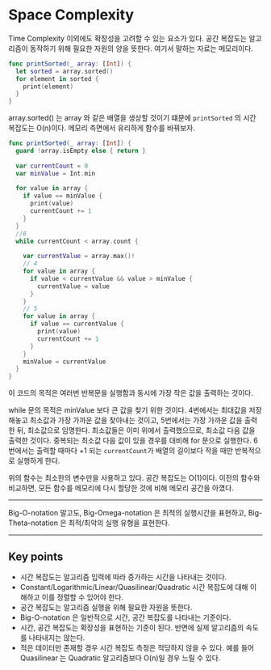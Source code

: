 # Space Complexity

Time Complexity 이외에도 확장성을 고려할 수 있는 요소가 있다. 공간 복잡도는 알고리즘이 동작하기 위해 필요한 자원의 양을 뜻한다. 여기서 말하는 자료는 메모리이다.

```swift
func printSorted(_ array: [Int]) {
  let sorted = array.sorted()
  for element in sorted {
    print(element)
  }
}
```

array.sorted() 는 array 와 같은 배열을 생상할 것이기 떄문에 `printSorted` 의 시간 복잡도는 O(n)이다. 메모리 측면에서 유리하게 함수를 바꿔보자.

```swift
func printSorted(_ array: [Int]) {
  guard !array.isEmpty else { return }
  
  var currentCount = 0
  var minValue = Int.min
  
  for value in array {
    if value == minValue {
      print(value)
      currentCount += 1
    }
  }
  //6
  while currentCount < array.count {
    
    var currentValue = array.max()!
    // 4
    for value in array {
      if value < currentValue && value > minValue {
        currentValue = value
      }
    }
    // 5
    for value in array {
      if value == currentValue {
        print(value)
        currentCount += 1
      }
    }
    minValue = currentValue
  }
}
```

이 코드의 목적은 여러번 반복문을 실행함과 동시에 가장 작은 값을 출력하는 것이다.

while 문의 목적은 minValue 보다 큰 값을 찾기 위한 것이다. 
4번에서는 최대값을 저장해놓고 최소값과 가장 가까운 값을 찾아내는 것이고,
5번에서는 가장 가까운 값을 출력한 뒤, 최소값으로 임명한다. 최소값들은 이미 위에서 출력했으므로, 최소값 다음 값을 출력한 것이다. 중복되는 최소값 다음 값이 있을 경우를 대비해 for 문으로 실행한다.
6번에서는 출력할 때마다 +1 되는 `currentCount`가 배열의 길이보다 작을 때만 반복적으로 실행하게 한다.

위의 함수는 최소한의 변수만을 사용하고 있다. 공간 복잡도는 O(1)이다. 이전의 함수와 비교하면, 모든 함수를 메모리에 다시 할당한 것에 비해 메모리 공간을 아꼈다.

---

Big-O-notation 말고도, Big-Omega-notation 은 최적의 실행시간을 표현하고, Big-Theta-notation 은 최적/최악의 실행 유형을 표현한다.

---

## Key points
- 시간 복잡도는 알고리즘 입력에 따라 증가하는 시간을 나타내는 것이다.
- Constant/Logarithmic/Linear/Quasilinear/Quadratic 시간 복잡도에 대해 이해하고 이를 정렬할 수 있어야 한다.
- 공간 복잡도는 알고리즘 실행을 위해 필요한 자원을 뜻한다.
- Big-O-notation 은 일반적으로 시간, 공간 복잡도를 나타내는 기준이다.
- 시간, 공간 복잡도는 확장성을 표현하는 기준이 된다. 반면에 실제 알고리즘의 속도를 나타내지는 않는다.
- 적은 데이터만 존재할 경우 시간 복잡도 측정은 적당하지 않을 수 있다. 예를 들어 Quasilinear 는 Quadratic 알고리즘보다 O(n)일 경우 느릴 수 있다.